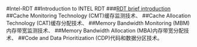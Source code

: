 #Intel-RDT
##Introduction to INTEL RDT
###[RDT brief introduction](https://github.com/pengfwan0317/Intel-RDT/blob/master/Resource%20Director%20Technology)
##Cache Monitoring Technology (CMT)缓存监测技术、
##Cache Allocation Technology (CAT)缓存分配技术、
##Memory Bandwidth Monitoring (MBM)内存带宽监测技术、
##Memory Bandwidth Allocation (MBA)内存带宽分配技术、
##Code and Data Prioritization (CDP)代码和数据分区技术。

